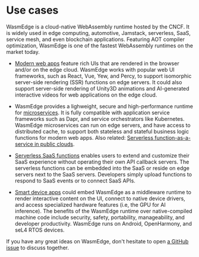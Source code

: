 # Use cases

WasmEdge is a cloud-native WebAssembly runtime hosted by the CNCF. It is widely used in edge computing, automotive, Jamstack, serverless, SaaS, service mesh, and even blockchain applications. Featuring AOT compiler optimization, WasmEdge is one of the fastest WebAssembly runtimes on the market today.

* [Modern web apps](use/jamstack.md) feature rich UIs that are rendered in the browser and/or on the edge cloud. WasmEdge works with popular web UI frameworks, such as React, Vue, Yew, and Percy, to support isomorphic server-side rendering (SSR) functions on edge servers. It could also support server-side rendering of Unity3D animations and AI-generated interactive videos for web applications on the edge cloud.

* WasmEdge provides a lighweight, secure and high-performance runtime for [microservices](use/microservice.md). It is fully compatible with application service frameworks such as Dapr, and service orchestrators like Kubernetes. WasmEdge microservices can run on edge servers, and have access to distributed cache, to support both stateless and stateful business logic functions for modern web apps. Also related: [Serverless function-as-a-service in public clouds](use/serverless.md).

* [Serverless SaaS functions](use/saas.md) enables users to extend and customize their SaaS experience without operating their own API callback servers. The serverless functions can be embedded into the SaaS or reside on edge servers next to the SaaS servers. Developers simply upload functions to respond to SaaS events or to connect SaaS APIs.

* [Smart device apps](use/device.md) could embed WasmEdge as a middleware runtime to render interactive content on the UI, connect to native device drivers, and access specialized hardware features (i.e, the GPU for AI inference). The benefits of the WasmEdge runtime over native-compiled machine code include security, safety, portability, manageability, and developer productivity. WasmEdge runs on Android, OpenHarmony, and seL4 RTOS devices.

If you have any great ideas on WasmEdge, don't hesitate to open [a GitHub issue](https://github.com/WasmEdge/WasmEdge/issues) to discuss together.
